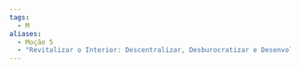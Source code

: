```yaml
---
tags:
  - M
aliases:
  - Moção 5
  - "Revitalizar o Interior: Descentralizar, Desburocratizar e Desenvolver"
---
```

